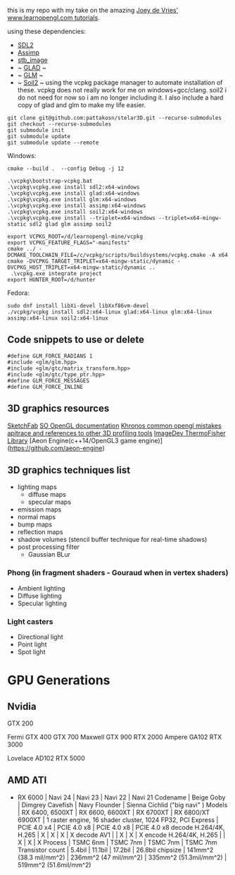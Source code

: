 this is my repo with my take on the amazing [Joey de Vries' www.learnopengl.com tutorials](https://learnopengl.com).

using these dependencies:
* [SDL2](https://www.libsdl.org/)
* [Assimp](https://assimp.org/)
* [stb\_image](https://github.com/nothings/stb)
* ~ [GLAD](https://github.com/Dav1dde/glad) ~
* ~ [GLM](https://github.com/g-truc/glm) ~
* ~ [Soil2](https://github.com/SpartanJ/soil2) ~
using the vcpkg package manager to automate installation of these.
vcpkg does not really work for me on windows+gcc/clang. soil2 i do not need for now so i am no longer including it. I also include a hard copy of glad and glm to make my life easier.

```
git clone git@github.com:pattakosn/stelar3D.git --recurse-submodules
git checkout --recurse-submodules
git submodule init
git submodule update
git submodule update --remote
```

Windows:
```
cmake --build .  --config Debug -j 12

.\vcpkg\bootstrap-vcpkg.bat
.\vcpkg\vcpkg.exe install sdl2:x64-windows
.\vcpkg\vcpkg.exe install glad:x64-windows
.\vcpkg\vcpkg.exe install glm:x64-windows
.\vcpkg\vcpkg.exe install assimp:x64-windows
.\vcpkg\vcpkg.exe install soil2:x64-windows
.\vcpkg\vcpkg.exe install --triplet=x64-windows --triplet=x64-mingw-static sdl2 glad glm assimp soil2

export VCPKG_ROOT=/d/learnopengl-mine/vcpkg
export VCPKG_FEATURE_FLAGS="-manifests"
cmake ../ -DCMAKE_TOOLCHAIN_FILE=/c/vcpkg/scripts/buildsystems/vcpkg.cmake -A x64
cmake -DVCPKG_TARGET_TRIPLET=x64-mingw-static/dynamic -DVCPKG_HOST_TRIPLET=x64-mingw-static/dynamic ..
 .\vcpkg.exe integrate project
export HUNTER_ROOT=/d/hunter
```

Fedora:
```
sudo dnf install libXi-devel libXxf86vm-devel
./vcpkg/vcpkg install sdl2:x64-linux glad:x64-linux glm:x64-linux  assimp:x64-linux soil2:x64-linux
```

## Code snippets to use or delete
```
#define GLM_FORCE_RADIANS 1
#include <glm/glm.hpp>
#include <glm/gtc/matrix_transform.hpp>
#include <glm/gtc/type_ptr.hpp>
#define GLM_FORCE_MESSAGES
#define GLM_FORCE_INLINE
```


## 3D graphics resources
[SketchFab](https://sketchfab.com/)
[SO OpenGL documentation](https://sodocumentation.net/opengl)
[Khronos common opengl mistakes](https://www.khronos.org/opengl/wiki/Common_Mistakes)
[apitrace and references to other 3D profiling tools](https://apitrace.github.io/)
[ImageDev ThermoFisher Library](https://developer.imageviz.com/)
[Aeon Engine(c++14/OpenGL3 game engine)] (https://github.com/aeon-engine)

## 3D graphics techniques list
 * lighting maps
     - diffuse maps
     - specular maps 
 * emission maps
 * normal maps
 * bump maps
 * reflection maps
 * shadow volumes (stencil buffer technique for real-time shadows)
 * post processing filter
   - Gaussian BLur

### Phong (in fragment shaders - Gouraud when in vertex shaders)
 * Ambient lighting
 * Diffuse lighting
 * Specular lighting
 
### Light casters
 * Directional light
 * Point light
 * Spot light

# GPU Generations

## Nvidia
GTX 200

Fermi GTX 400
GTX 700
Maxwell GTX 900
RTX 2000
Ampere GA102 RTX 3000

Lovelace AD102 RTX 5000

## AMD ATI
* RX 6000
                | Navi 24    | Navi 23          | Navi 22       | Navi 21
Codename        | Beige Goby | Dimgrey Cavefish | Navy Flounder | Sienna Cichlid ("big navi" )
Models          | RX 6400, 6500XT | RX 6600, 6600XT | RX 6700XT | RX 6800/XT 6900XT
 | 1 raster engine, 16 shader cluster, 1024 FP32, 
PCI Express     | PCIE 4.0 x4 | PCIE 4.0 x8 | PCIE 4.0 x8 | PCIE 4.0 x8 
decode H.264/4K, H.265 | X | X | X | X 
decode AV1             |  | X | X | X
encode H.264/4K, H.265 |  | X | X | X 
Process         | TSMC 6nm | TSMC 7nm | TSMC 7nm | TSMC 7nm 
Transistor count | 5.4bil | 11.1bil | 17.2bil | 26.8bil
chipsize | 141mm^2 (38.3 mil/mm^2) | 236mm^2 (47 mil/mm^2) | 335mm^2 (51.3mil/mm^2) | 519mm^2 (51.6mil/mm^2)



